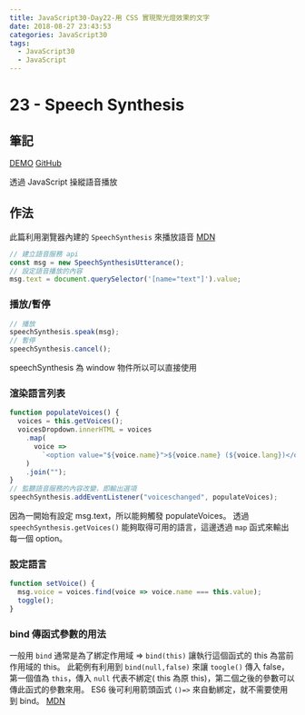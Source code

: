 ```yaml
---
title: JavaScript30-Day22-用 CSS 實現聚光燈效果的文字
date: 2018-08-27 23:43:53
categories: JavaScript30
tags:
  - JavaScript30
  - JavaScript
---
```


# 23 - Speech Synthesis

## 筆記

[DEMO](https://weiyuan1993.github.io/JavaScript30/23-Speech-Synthesis)
[GitHub](https://github.com/weiyuan1993/JavaScript30/tree/master/23-Speech-Synthesis)

透過 JavaScript 操縱語音播放

<!--more-->

## 作法

此篇利用瀏覽器內建的 `SpeechSynthesis` 來播放語音
[MDN](https://developer.mozilla.org/zh-CN/docs/Web/API/SpeechSynthesis)

```javascript
// 建立語音服務 api
const msg = new SpeechSynthesisUtterance();
// 設定語音播放的內容
msg.text = document.querySelector('[name="text"]').value;
```

### 播放/暫停

```javascript
// 播放
speechSynthesis.speak(msg);
// 暫停
speechSynthesis.cancel();
```

speechSynthesis 為 window 物件所以可以直接使用

### 渲染語言列表

```javascript
function populateVoices() {
  voices = this.getVoices();
  voicesDropdown.innerHTML = voices
    .map(
      voice =>
        `<option value="${voice.name}">${voice.name} (${voice.lang})</option>`
    )
    .join("");
}
// 監聽語音服務的內容改變，即輸出選項
speechSynthesis.addEventListener("voiceschanged", populateVoices);
```

因為一開始有設定 msg.text，所以能夠觸發 populateVoices。
透過 `speechSynthesis.getVoices()` 能夠取得可用的語言，這邊透過 `map` 函式來輸出每一個 option。

### 設定語言

```javascript
function setVoice() {
  msg.voice = voices.find(voice => voice.name === this.value);
  toggle();
}
```

### bind 傳函式參數的用法

一般用 `bind` 通常是為了綁定作用域 => `bind(this)` 讓執行這個函式的 this 為當前作用域的 this。
此範例有利用到 `bind(null,false)` 來讓 `toogle()` 傳入 false，第一個值為 `this`，傳入 `null` 代表不綁定( this 為原 this)，第二個之後的參數可以傳此函式的參數來用。
ES6 後可利用箭頭函式 `()=>` 來自動綁定，就不需要使用到 bind。
[MDN](https://developer.mozilla.org/zh-TW/docs/Web/JavaScript/Reference/Global_Objects/Function/bind)
